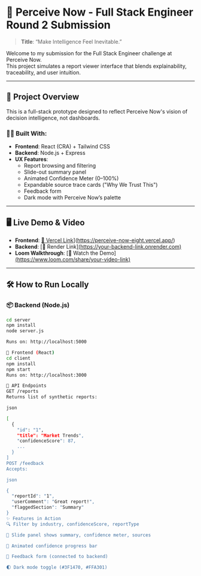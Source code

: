 # 🚀 Perceive Now - Full Stack Engineer Round 2 Submission

> **Title**: “Make Intelligence Feel Inevitable.”

Welcome to my submission for the Full Stack Engineer challenge at Perceive Now.  
This project simulates a report viewer interface that blends explainability, traceability, and user intuition.

---

## 🧠 Project Overview

This is a full-stack prototype designed to reflect Perceive Now's vision of decision intelligence, not dashboards.

### 👨‍💻 Built With:
- **Frontend**: React (CRA) + Tailwind CSS
- **Backend**: Node.js + Express
- **UX Features**:
  - Report browsing and filtering
  - Slide-out summary panel
  - Animated Confidence Meter (0–100%)
  - Expandable source trace cards ("Why We Trust This")
  - Feedback form
  - Dark mode with Perceive Now’s palette

---

## 🖥️ Live Demo & Video

- **Frontend**: [🔗 Vercel Link]([https://your-frontend-link.vercel.app)](https://perceive-now-eight.vercel.app/)
- **Backend**: [🔗 Render Link][(https://your-backend-link.onrender.com)](https://perceive-now.onrender.com)
- **Loom Walkthrough**: [🎥 Watch the Demo][(https://www.loom.com/share/your-video-link)](https://www.loom.com/share/c362352f26cc4ad49d83e1ccab6c15cc?sid=029e6870-ec8e-42f7-9ae3-f3870bfd5d88)

---

## 🛠️ How to Run Locally

### 📦 Backend (Node.js)
```bash
cd server
npm install
node server.js

Runs on: http://localhost:5000

🎨 Frontend (React)
cd client
npm install
npm start
Runs on: http://localhost:3000

🔌 API Endpoints
GET /reports
Returns list of synthetic reports:

json

[
  {
    "id": "1",
    "title": "Market Trends",
    "confidenceScore": 87,
    ...
  }
]
POST /feedback
Accepts:

json

{
  "reportId": "1",
  "userComment": "Great report!",
  "flaggedSection": "Summary"
}
✨ Features in Action
🔍 Filter by industry, confidenceScore, reportType

📄 Slide panel shows summary, confidence meter, sources

🎯 Animated confidence progress bar

🧾 Feedback form (connected to backend)

🌓 Dark mode toggle (#3F1470, #FFA301)
